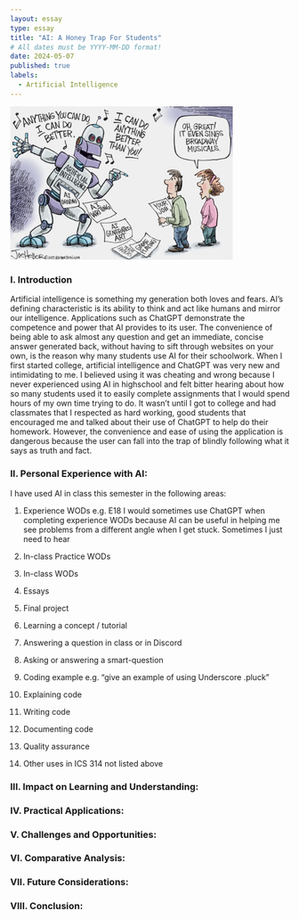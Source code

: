 ```yaml
---
layout: essay
type: essay
title: "AI: A Honey Trap For Students"
# All dates must be YYYY-MM-DD format!
date: 2024-05-07
published: true
labels:
  - Artificial Intelligence
---
```


<img width="400px" 
     class="rounded float-start pe-4" 
     src="../img/reflect-ai.png" >

### I. Introduction
Artificial intelligence is something my generation both loves and fears. AI’s defining characteristic is its ability to think and act like humans and mirror our intelligence. Applications such as ChatGPT demonstrate the competence and power that AI provides to its user. The convenience of being able to ask almost any question and get an immediate, concise answer generated back, without having to sift through websites on your own, is the reason why many students use AI for their schoolwork. When I first started college, artificial intelligence and ChatGPT was very new and intimidating to me. I believed using it was cheating and wrong because I never experienced using AI in highschool and felt bitter hearing about how so many students used it to easily complete assignments that I would spend hours of my own time trying to do. It wasn’t until I got to college and had classmates that I respected as hard working, good students that encouraged me and talked about their use of ChatGPT to help do their homework. However, the convenience and ease of using the application is dangerous because the user can fall into the trap of blindly following what it says as truth and fact.

### II. Personal Experience with AI:
I have used AI in class this semester in the following areas:

  1. Experience WODs e.g. E18
I would sometimes use ChatGPT when completing experience WODs because AI can be useful in helping me see problems from a different angle when I get stuck. Sometimes I just need to hear 
  2. In-class Practice WODs
     
  3. In-class WODs

  4. Essays

  5. Final project

  6. Learning a concept / tutorial

  7. Answering a question in class or in Discord

  8. Asking or answering a smart-question

  9. Coding example e.g. “give an example of using Underscore .pluck”

  10. Explaining code

  11. Writing code

  12. Documenting code

  13. Quality assurance 

  14. Other uses in ICS 314 not listed above


### III. Impact on Learning and Understanding:


### IV. Practical Applications:


### V. Challenges and Opportunities:


### VI. Comparative Analysis:


### VII. Future Considerations:


### VIII. Conclusion:
